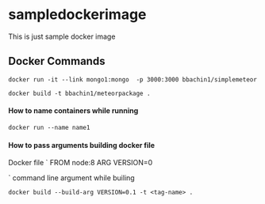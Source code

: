 # sampledockerimage
This is just sample docker image

## Docker Commands
  `docker run -it --link mongo1:mongo  -p 3000:3000 bbachin1/simplemeteor`
  
  `docker build -t bbachin1/meteorpackage .`
  
#### How to name containers while running
  `docker run --name name1`
  
#### How to pass arguments building docker file

  Docker file
  `
  FROM node:8
  ARG VERSION=0
  
  `
  command line argument while builing
  
  `docker build --build-arg VERSION=0.1 -t <tag-name> .`
